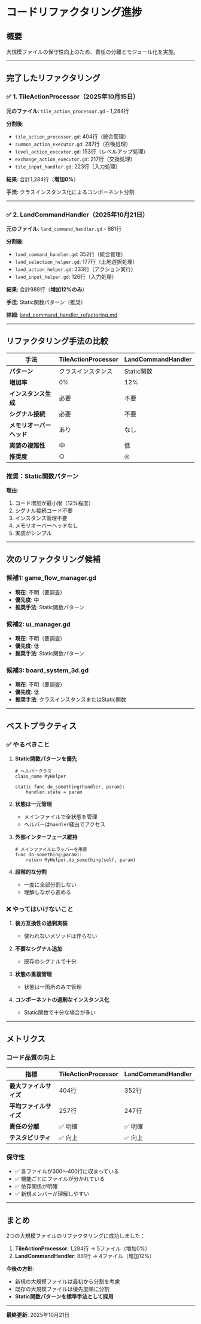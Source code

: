 # コードリファクタリング進捗

## 概要
大規模ファイルの保守性向上のため、責任の分離とモジュール化を実施。

---

## 完了したリファクタリング

### ✅ 1. TileActionProcessor（2025年10月15日）

**元のファイル**: `tile_action_processor.gd` - 1,284行

**分割後**:
- `tile_action_processor.gd`: 404行（統合管理）
- `summon_action_executor.gd`: 287行（召喚処理）
- `level_action_executor.gd`: 153行（レベルアップ処理）
- `exchange_action_executor.gd`: 217行（交換処理）
- `tile_input_handler.gd`: 223行（入力処理）

**結果**: 合計1,284行（**増加0%**）

**手法**: クラスインスタンス化によるコンポーネント分割

---

### ✅ 2. LandCommandHandler（2025年10月21日）

**元のファイル**: `land_command_handler.gd` - 881行

**分割後**:
- `land_command_handler.gd`: 352行（統合管理）
- `land_selection_helper.gd`: 177行（土地選択処理）
- `land_action_helper.gd`: 333行（アクション実行）
- `land_input_helper.gd`: 126行（入力処理）

**結果**: 合計988行（**増加12%のみ**）

**手法**: Static関数パターン（推奨）

**詳細**: [land_command_handler_refactoring.md](../refactoring/land_command_handler_refactoring.md)

---

## リファクタリング手法の比較

| 手法 | TileActionProcessor | LandCommandHandler |
|------|---------------------|-------------------|
| **パターン** | クラスインスタンス | Static関数 |
| **増加率** | 0% | 12% |
| **インスタンス生成** | 必要 | 不要 |
| **シグナル接続** | 必要 | 不要 |
| **メモリオーバーヘッド** | あり | なし |
| **実装の複雑性** | 中 | 低 |
| **推奨度** | ○ | ◎ |

### 推奨：Static関数パターン

**理由**:
1. コード増加が最小限（12%程度）
2. シグナル接続コード不要
3. インスタンス管理不要
4. メモリオーバーヘッドなし
5. 実装がシンプル

---

## 次のリファクタリング候補

### 候補1: game_flow_manager.gd
- **現在**: 不明（要調査）
- **優先度**: 中
- **推奨手法**: Static関数パターン

### 候補2: ui_manager.gd
- **現在**: 不明（要調査）
- **優先度**: 低
- **推奨手法**: Static関数パターン

### 候補3: board_system_3d.gd
- **現在**: 不明（要調査）
- **優先度**: 低
- **推奨手法**: クラスインスタンスまたはStatic関数

---

## ベストプラクティス

### ✅ やるべきこと

1. **Static関数パターンを優先**
   ```gdscript
   # ヘルパークラス
   class_name MyHelper
   
   static func do_something(handler, param):
       handler.state = param
   ```

2. **状態は一元管理**
   - メインファイルで全状態を管理
   - ヘルパーは`handler`経由でアクセス

3. **外部インターフェース維持**
   ```gdscript
   # メインファイルにラッパーを用意
   func do_something(param):
       return MyHelper.do_something(self, param)
   ```

4. **段階的な分割**
   - 一度に全部分割しない
   - 理解しながら進める

### ❌ やってはいけないこと

1. **後方互換性の過剰実装**
   - 使われないメソッドは作らない

2. **不要なシグナル追加**
   - 既存のシグナルで十分

3. **状態の重複管理**
   - 状態は一箇所のみで管理

4. **コンポーネントの過剰なインスタンス化**
   - Static関数で十分な場合が多い

---

## メトリクス

### コード品質の向上

| 指標 | TileActionProcessor | LandCommandHandler |
|------|---------------------|-------------------|
| **最大ファイルサイズ** | 404行 | 352行 |
| **平均ファイルサイズ** | 257行 | 247行 |
| **責任の分離** | ✅ 明確 | ✅ 明確 |
| **テスタビリティ** | ✅ 向上 | ✅ 向上 |

### 保守性

- ✅ 各ファイルが300〜400行に収まっている
- ✅ 機能ごとにファイルが分かれている
- ✅ 依存関係が明確
- ✅ 新規メンバーが理解しやすい

---

## まとめ

2つの大規模ファイルのリファクタリングに成功しました：

1. **TileActionProcessor**: 1,284行 → 5ファイル（増加0%）
2. **LandCommandHandler**: 881行 → 4ファイル（増加12%）

**今後の方針**:
- 新規の大規模ファイルは最初から分割を考慮
- 既存の大規模ファイルは優先度順に分割
- **Static関数パターンを標準手法として採用**

---

**最終更新**: 2025年10月21日

